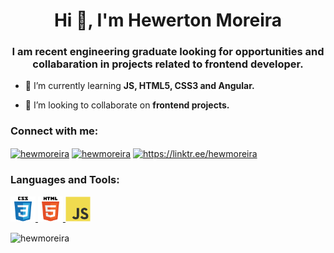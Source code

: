 <h1 align="center">Hi 👋, I'm Hewerton Moreira</h1>
<h3 align="center">I am recent engineering graduate looking for opportunities and collabaration in projects related to frontend developer.</h3>

- 🌱 I’m currently learning **JS, HTML5, CSS3 and Angular.**

- 🤝 I’m looking to collaborate on **frontend projects.**

<h3 align="left">Connect with me:</h3>
<p align="left">
<a href="https://twitter.com/hewmoreira" target="blank"><img align="center" src="https://cdn.jsdelivr.net/npm/simple-icons@3.0.1/icons/twitter.svg" alt="hewmoreira" height="30" width="40" /></a>
<a href="https://linkedin.com/in/hewmoreira" target="blank"><img align="center" src="https://cdn.jsdelivr.net/npm/simple-icons@3.0.1/icons/linkedin.svg" alt="hewmoreira" height="30" width="40" /></a>
<a href="/https://linktr.ee/hewmoreira" target="blank"><img align="center" src="https://cdn.jsdelivr.net/npm/simple-icons@3.0.1/icons/rss.svg" alt="https://linktr.ee/hewmoreira" height="30" width="40" /></a>
</p>

<h3 align="left">Languages and Tools:</h3>
<p align="left"> <a href="https://www.w3schools.com/css/" target="_blank"> <img src="https://raw.githubusercontent.com/devicons/devicon/master/icons/css3/css3-original-wordmark.svg" alt="css3" width="40" height="40"/> </a> <a href="https://www.w3.org/html/" target="_blank"> <img src="https://raw.githubusercontent.com/devicons/devicon/master/icons/html5/html5-original-wordmark.svg" alt="html5" width="40" height="40"/> </a> <a href="https://developer.mozilla.org/en-US/docs/Web/JavaScript" target="_blank"> <img src="https://raw.githubusercontent.com/devicons/devicon/master/icons/javascript/javascript-original.svg" alt="javascript" width="40" height="40"/> </a> </p>

<p><img align="center" src="https://github-readme-stats.vercel.app/api/top-langs?username=hewmoreira&show_icons=true&locale=en&layout=compact" alt="hewmoreira" /></p>
